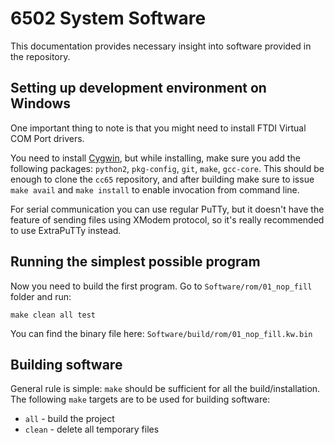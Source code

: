 # 6502 System Software

This documentation provides necessary insight into software provided in the repository.

## Setting up development environment on Windows

One important thing to note is that you might need to install FTDI Virtual COM Port drivers.

You need to install [Cygwin](https://cygwin.com/), but while installing, 
make sure you add the following packages: `python2`, `pkg-config`, `git`, `make`, `gcc-core`. 
This should be enough to clone the `cc65` repository, and after building make sure
to issue `make avail` and `make install` to enable invocation from command line.

For serial communication you can use regular PuTTy, but it doesn't have the feature of sending files using XModem protocol,
so it's really recommended to use ExtraPuTTy instead.

## Running the simplest possible program
Now you need to build the first program. Go to `Software/rom/01_nop_fill` folder and run:

```
make clean all test
```

You can find the binary file here: `Software/build/rom/01_nop_fill.kw.bin`

## Building software

General rule is simple: `make` should be sufficient for all the build/installation. The following `make` targets are to be used for building software:

- `all` - build the project
- `clean` - delete all temporary files